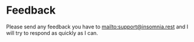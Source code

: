 # Feedback

Please send any feedback you have to [mailto:support@insomnia.rest](support@insomnia.rest) and I
will try to respond as quickly as I can.
